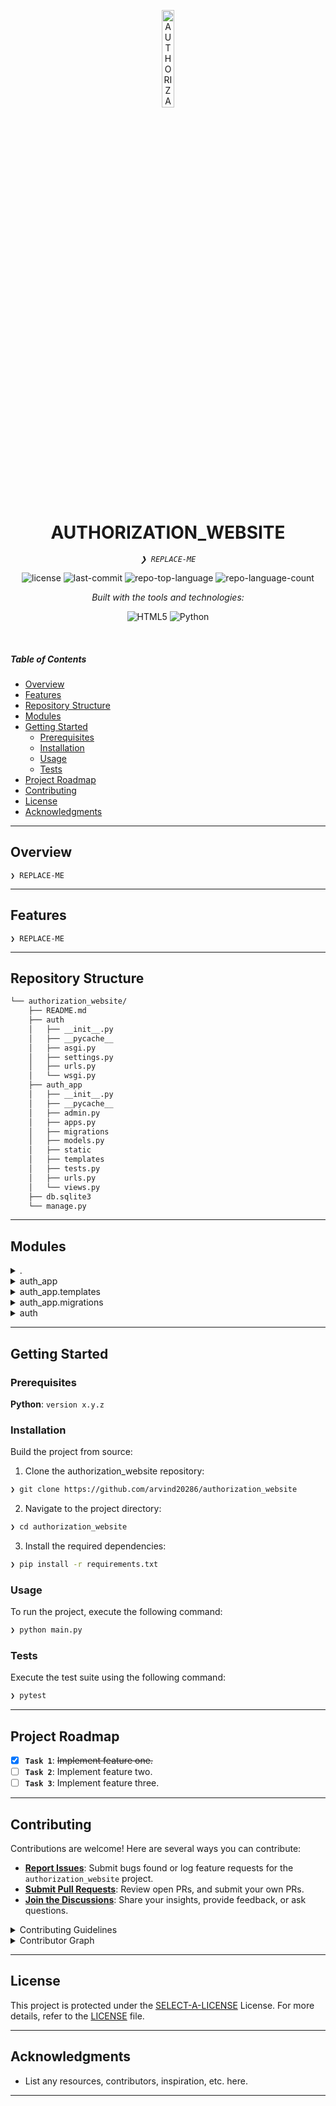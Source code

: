 <p align="center">
  <img src="https://img.icons8.com/?size=512&id=55494&format=png" width="20%" alt="AUTHORIZATION_WEBSITE-logo">
</p>
<p align="center">
    <h1 align="center">AUTHORIZATION_WEBSITE</h1>
</p>
<p align="center">
    <em><code>❯ REPLACE-ME</code></em>
</p>
<p align="center">
	<img src="https://img.shields.io/github/license/arvind20286/authorization_website?style=flat&logo=opensourceinitiative&logoColor=white&color=0080ff" alt="license">
	<img src="https://img.shields.io/github/last-commit/arvind20286/authorization_website?style=flat&logo=git&logoColor=white&color=0080ff" alt="last-commit">
	<img src="https://img.shields.io/github/languages/top/arvind20286/authorization_website?style=flat&color=0080ff" alt="repo-top-language">
	<img src="https://img.shields.io/github/languages/count/arvind20286/authorization_website?style=flat&color=0080ff" alt="repo-language-count">
</p>
<p align="center">
		<em>Built with the tools and technologies:</em>
</p>
<p align="center">
	<img src="https://img.shields.io/badge/HTML5-E34F26.svg?style=flat&logo=HTML5&logoColor=white" alt="HTML5">
	<img src="https://img.shields.io/badge/Python-3776AB.svg?style=flat&logo=Python&logoColor=white" alt="Python">
</p>

<br>

#####  Table of Contents

- [ Overview](#-overview)
- [ Features](#-features)
- [ Repository Structure](#-repository-structure)
- [ Modules](#-modules)
- [ Getting Started](#-getting-started)
    - [ Prerequisites](#-prerequisites)
    - [ Installation](#-installation)
    - [ Usage](#-usage)
    - [ Tests](#-tests)
- [ Project Roadmap](#-project-roadmap)
- [ Contributing](#-contributing)
- [ License](#-license)
- [ Acknowledgments](#-acknowledgments)

---

##  Overview

<code>❯ REPLACE-ME</code>

---

##  Features

<code>❯ REPLACE-ME</code>

---

##  Repository Structure

```sh
└── authorization_website/
    ├── README.md
    ├── auth
    │   ├── __init__.py
    │   ├── __pycache__
    │   ├── asgi.py
    │   ├── settings.py
    │   ├── urls.py
    │   └── wsgi.py
    ├── auth_app
    │   ├── __init__.py
    │   ├── __pycache__
    │   ├── admin.py
    │   ├── apps.py
    │   ├── migrations
    │   ├── models.py
    │   ├── static
    │   ├── templates
    │   ├── tests.py
    │   ├── urls.py
    │   └── views.py
    ├── db.sqlite3
    └── manage.py
```

---

##  Modules

<details closed><summary>.</summary>

| File | Summary |
| --- | --- |
| [db.sqlite3](https://github.com/arvind20286/authorization_website/blob/main/db.sqlite3) | <code>❯ REPLACE-ME</code> |
| [manage.py](https://github.com/arvind20286/authorization_website/blob/main/manage.py) | <code>❯ REPLACE-ME</code> |

</details>

<details closed><summary>auth_app</summary>

| File | Summary |
| --- | --- |
| [admin.py](https://github.com/arvind20286/authorization_website/blob/main/auth_app/admin.py) | <code>❯ REPLACE-ME</code> |
| [apps.py](https://github.com/arvind20286/authorization_website/blob/main/auth_app/apps.py) | <code>❯ REPLACE-ME</code> |
| [tests.py](https://github.com/arvind20286/authorization_website/blob/main/auth_app/tests.py) | <code>❯ REPLACE-ME</code> |
| [views.py](https://github.com/arvind20286/authorization_website/blob/main/auth_app/views.py) | <code>❯ REPLACE-ME</code> |
| [urls.py](https://github.com/arvind20286/authorization_website/blob/main/auth_app/urls.py) | <code>❯ REPLACE-ME</code> |
| [models.py](https://github.com/arvind20286/authorization_website/blob/main/auth_app/models.py) | <code>❯ REPLACE-ME</code> |

</details>

<details closed><summary>auth_app.templates</summary>

| File | Summary |
| --- | --- |
| [index.html](https://github.com/arvind20286/authorization_website/blob/main/auth_app/templates/index.html) | <code>❯ REPLACE-ME</code> |
| [welcome.html](https://github.com/arvind20286/authorization_website/blob/main/auth_app/templates/welcome.html) | <code>❯ REPLACE-ME</code> |

</details>

<details closed><summary>auth_app.migrations</summary>

| File | Summary |
| --- | --- |
| [0001_initial.py](https://github.com/arvind20286/authorization_website/blob/main/auth_app/migrations/0001_initial.py) | <code>❯ REPLACE-ME</code> |

</details>

<details closed><summary>auth</summary>

| File | Summary |
| --- | --- |
| [asgi.py](https://github.com/arvind20286/authorization_website/blob/main/auth/asgi.py) | <code>❯ REPLACE-ME</code> |
| [wsgi.py](https://github.com/arvind20286/authorization_website/blob/main/auth/wsgi.py) | <code>❯ REPLACE-ME</code> |
| [urls.py](https://github.com/arvind20286/authorization_website/blob/main/auth/urls.py) | <code>❯ REPLACE-ME</code> |
| [settings.py](https://github.com/arvind20286/authorization_website/blob/main/auth/settings.py) | <code>❯ REPLACE-ME</code> |

</details>

---

##  Getting Started

###  Prerequisites

**Python**: `version x.y.z`

###  Installation

Build the project from source:

1. Clone the authorization_website repository:
```sh
❯ git clone https://github.com/arvind20286/authorization_website
```

2. Navigate to the project directory:
```sh
❯ cd authorization_website
```

3. Install the required dependencies:
```sh
❯ pip install -r requirements.txt
```

###  Usage

To run the project, execute the following command:

```sh
❯ python main.py
```

###  Tests

Execute the test suite using the following command:

```sh
❯ pytest
```

---

##  Project Roadmap

- [X] **`Task 1`**: <strike>Implement feature one.</strike>
- [ ] **`Task 2`**: Implement feature two.
- [ ] **`Task 3`**: Implement feature three.

---

##  Contributing

Contributions are welcome! Here are several ways you can contribute:

- **[Report Issues](https://github.com/arvind20286/authorization_website/issues)**: Submit bugs found or log feature requests for the `authorization_website` project.
- **[Submit Pull Requests](https://github.com/arvind20286/authorization_website/blob/main/CONTRIBUTING.md)**: Review open PRs, and submit your own PRs.
- **[Join the Discussions](https://github.com/arvind20286/authorization_website/discussions)**: Share your insights, provide feedback, or ask questions.

<details closed>
<summary>Contributing Guidelines</summary>

1. **Fork the Repository**: Start by forking the project repository to your github account.
2. **Clone Locally**: Clone the forked repository to your local machine using a git client.
   ```sh
   git clone https://github.com/arvind20286/authorization_website
   ```
3. **Create a New Branch**: Always work on a new branch, giving it a descriptive name.
   ```sh
   git checkout -b new-feature-x
   ```
4. **Make Your Changes**: Develop and test your changes locally.
5. **Commit Your Changes**: Commit with a clear message describing your updates.
   ```sh
   git commit -m 'Implemented new feature x.'
   ```
6. **Push to github**: Push the changes to your forked repository.
   ```sh
   git push origin new-feature-x
   ```
7. **Submit a Pull Request**: Create a PR against the original project repository. Clearly describe the changes and their motivations.
8. **Review**: Once your PR is reviewed and approved, it will be merged into the main branch. Congratulations on your contribution!
</details>

<details closed>
<summary>Contributor Graph</summary>
<br>
<p align="left">
   <a href="https://github.com{/arvind20286/authorization_website/}graphs/contributors">
      <img src="https://contrib.rocks/image?repo=arvind20286/authorization_website">
   </a>
</p>
</details>

---

##  License

This project is protected under the [SELECT-A-LICENSE](https://choosealicense.com/licenses) License. For more details, refer to the [LICENSE](https://choosealicense.com/licenses/) file.

---

##  Acknowledgments

- List any resources, contributors, inspiration, etc. here.

---
